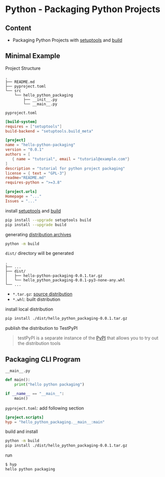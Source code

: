 # Python - Packaging Python Projects

## Content

- Packaging Python Projects with [setuptools](python-setuptools.md) and [build](python-project-manager.md#build)

## Minimal Example

Project Structure

```
.
├── README.md
├── pyproject.toml
└── src
    └── hello_python_packaging
        ├── __init__.py
        └── __main__.py
```

`pyproject.toml`

```toml
[build-system]
requires = ["setuptools"]
build-backend = "setuptools.build_meta"

[project]
name = "hello-python-packaging"
version = "0.0.1"
authors = [
   { name = "tutorial", email = "tutorial@example.com"}
]
description = "tutorial for python project packaging"
license = { text = "GPL-3"}
readme="README.md"
requires-python = ">=3.8"

[project.urls]
Homepage = "..."
Issues = "..."
```

install [setuptools]() and [build](python-project-manager.md#build)

```sh
pip install --upgrade setuptools build
pip install --upgrade build
```

generating [distribution archives](python-glossary.md#distribution)

```sh
python -m build
```

`dist/` directory will be generated

```
.
├── ...
├── dist/
│   ├── hello-python-packaging-0.0.1.tar.gz
│   └── hello_python_packaging-0.0.1-py3-none-any.whl
└── ...
```

- `*.tar.gz`: [source distribution](python-glossary.md#source-distribution)
- `*.whl`: built distribution

install local distribution

```sh
pip install ./dist/hello_python_packaging-0.0.1.tar.gz
```

publish the distribution to TestPyPI

> testPyPI is a separate instance of the [PyPI](python-glossary.md#pypi) that allows you to try out the distribution tools

## Packaging CLI Program

`__main__.py`

```py
def main():
    print("hello python packaging")

if __name__ == "__main__":
    main()
```

`pyproject.toml`: add following section

```toml
[project.scripts]
hyp = "hello_python_packaging.__main__:main"
```

build and install

```sh
python -m build
pip install ./dist/hello_python_packaging-0.0.1.tar.gz
```

run

```sh
$ hyp
hello python packaging
```





